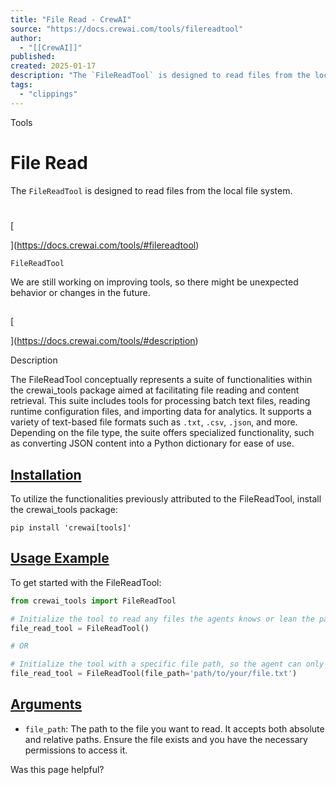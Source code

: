 ```yaml
---
title: "File Read - CrewAI"
source: "https://docs.crewai.com/tools/filereadtool"
author:
  - "[[CrewAI]]"
published:
created: 2025-01-17
description: "The `FileReadTool` is designed to read files from the local file system."
tags:
  - "clippings"
---
```


Tools

# File Read

The `FileReadTool` is designed to read files from the local file system.

#

[​

](https://docs.crewai.com/tools/#filereadtool)

`FileReadTool`

We are still working on improving tools, so there might be unexpected behavior or changes in the future.

##

[​

](https://docs.crewai.com/tools/#description)

Description

The FileReadTool conceptually represents a suite of functionalities within the crewai_tools package aimed at facilitating file reading and content retrieval. This suite includes tools for processing batch text files, reading runtime configuration files, and importing data for analytics. It supports a variety of text-based file formats such as `.txt`, `.csv`, `.json`, and more. Depending on the file type, the suite offers specialized functionality, such as converting JSON content into a Python dictionary for ease of use.

## [Installation​](https://docs.crewai.com/tools/#installation)

To utilize the functionalities previously attributed to the FileReadTool, install the crewai_tools package:

```shell
pip install 'crewai[tools]'
```

## [Usage Example​](https://docs.crewai.com/tools/#usage-example)

To get started with the FileReadTool:

```python
from crewai_tools import FileReadTool

# Initialize the tool to read any files the agents knows or lean the path for
file_read_tool = FileReadTool()

# OR

# Initialize the tool with a specific file path, so the agent can only read the content of the specified file
file_read_tool = FileReadTool(file_path='path/to/your/file.txt')
```

## [Arguments​](https://docs.crewai.com/tools/#arguments)

- `file_path`: The path to the file you want to read. It accepts both absolute and relative paths. Ensure the file exists and you have the necessary permissions to access it.

Was this page helpful?

